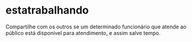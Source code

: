 # estatrabalhando
Compartilhe com os outros se um determinado funcionário que atende ao público está disponível para atendimento, e assim salve tempo.
